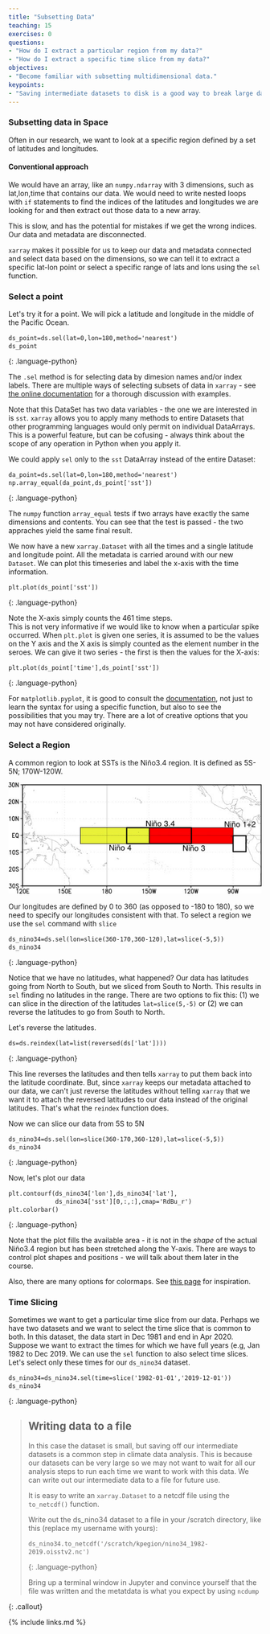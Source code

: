 ```yaml
---
title: "Subsetting Data"
teaching: 15
exercises: 0
questions:
- "How do I extract a particular region from my data?"
- "How do I extract a specific time slice from my data?"
objectives:
- "Become familiar with subsetting multidimensional data."
keypoints:
- "Saving intermediate datasets to disk is a good way to break large data analysis tasks into manageable, repeatable steps."
---
```


### Subsetting data in Space

Often in our research, we want to look at a specific region defined by a set of latitudes and longitudes. 

#### Conventional approach
We would have an array, like an `numpy.ndarray` with 3 dimensions, such as lat,lon,time that contains our data. We would need to write nested loops with `if` statements to find the indices of the latitudes and longitudes we are looking for and then extract out those data to a new array. 

This is slow, and has the potential for mistakes if we get the wrong indices. Our data and metadata are disconnected. 

`xarray` makes it possible for us to keep our data and metadata connected and select data based on the dimensions, so we can tell it to extract a specific lat-lon point or select a specific range of lats and lons using the `sel` function.

### Select a point

Let's try it for a point.  We will pick a latitude and longitude in the middle of the Pacific Ocean. 

~~~
ds_point=ds.sel(lat=0,lon=180,method='nearest')
ds_point
~~~
{: .language-python}

The `.sel` method is for selecting data by dimesion names and/or index labels. There are multiple ways of selecting subsets of data in `xarray` - see <a href="http://xarray.pydata.org/en/stable/user-guide/indexing.html">the online documentation</a> for a thorough discussion with examples.

Note that this DataSet has two data variables - the one we are interested in is `sst`. 
`xarray` allows you to apply many methods to entire Datasets that other programming languages would only permit on individual DataArrays.
This is a powerful feature, but can be cofusing - always think about the scope of any operation in Python when you apply it.

We could apply `sel` only to the `sst` DataArray instead of the entire Dataset:

~~~
da_point=ds.sel(lat=0,lon=180,method='nearest')
np.array_equal(da_point,ds_point['sst'])
~~~
{: .language-python}

The `numpy` function `array_equal` tests if two arrays have exactly the same dimensions and contents. 
You can see that the test is passed - the two appraches yield the same final result.

We now have a new `xarray.Dataset` with all the times and a single latitude and longitude point. All the metadata is carried around with our new `Dataset`.  We can plot this timeseries and label the x-axis with the time information.


~~~
plt.plot(ds_point['sst'])
~~~
{: .language-python}

Note the X-axis simply counts the 461 time steps.  
This is not very informative if we would like to know when a particular spike occurred. 
When `plt.plot` is given one series, it is assumed to be the values on the Y axis and the X axis is simply counted as the element number in the seroes.
We can give it two series - the first is then the values for the X-axis:

~~~
plt.plot(ds_point['time'],ds_point['sst'])
~~~
{: .language-python}

For `matplotlib.pyplot`, it is good to consult the [documentation](https://matplotlib.org/stable/api/_as_gen/matplotlib.pyplot.html), 
not just to learn the syntax for using a specific function, but also to see the possibilities that you may try.
There are a lot of creative options that you may not have considered originally.


### Select a Region

A common region to look at SSTs is the Niño3.4 region.  It is defined as 5S-5N; 170W-120W.

![Nino Region](../fig/ninoareas_c.jpg)

Our longitudes are defined by 0 to 360 (as opposed to -180 to 180), so we need to specify our longitudes consistent with that.  To select a region we use the `sel` command with `slice`

~~~
ds_nino34=ds.sel(lon=slice(360-170,360-120),lat=slice(-5,5))
ds_nino34
~~~
{: .language-python}

Notice that we have no latitudes, what happened?
Our data has latitudes going from North to South, but we sliced from South to North.  This results in `sel` finding no latitudes in the range.  There are two options to fix this: (1) we can slice in the direction of the latitudes `lat=slice(5,-5)` or (2) we can reverse the latitudes to go from South to North.  

Let's reverse the latitudes.

~~~
ds=ds.reindex(lat=list(reversed(ds['lat'])))
~~~
{: .language-python}

This line reverses the latitudes and then tells `xarray` to put them back into the latitude coordinate.  But, since `xarray` keeps our metadata attached to our data, we can't just reverse the latitudes without telling `xarray` that we want it to attach the reversed latitudes to our data instead of the original latitudes. That's what the `reindex` function does. 

Now we can slice our data from 5S to 5N
~~~
ds_nino34=ds.sel(lon=slice(360-170,360-120),lat=slice(-5,5))
ds_nino34
~~~
{: .language-python}

Now, let's plot our data

~~~
plt.contourf(ds_nino34['lon'],ds_nino34['lat'],
             ds_nino34['sst'][0,:,:],cmap='RdBu_r')
plt.colorbar()
~~~
{: .language-python}

Note that the plot fills the available area - it is not in the _shape_ of the actual Niño3.4 region but has been stretched along the Y-axis. There are ways to control plot shapes and positions - we will talk about them later in the course.

Also, there are many options for colormaps.
See [this page](https://matplotlib.org/stable/tutorials/colors/colormaps.html) for inspiration.


### Time Slicing

Sometimes we want to get a particular time slice from our data.  Perhaps we have two datasets and we want to select the time slice that is common to both.  In this dataset, the data start in Dec 1981 and end in Apr 2020.  Suppose we want to extract the times for which we have full years (e.g, Jan 1982 to Dec 2019.  We can use the `sel` function to also select time slices. Let's select only these times for our `ds_nino34` dataset.

~~~
ds_nino34=ds_nino34.sel(time=slice('1982-01-01','2019-12-01'))
ds_nino34
~~~
{: .language-python}

> ## Writing data to a file
>
> In this case the dataset is small, but saving off our intermediate datasets is a common step
> in climate data analysis.  This is because our datasets can be very large so we may not
> want to wait for all our analysis steps to run each time we want to work with this data.
> We can write out our intermediate data to a file for future use.
>
> It is easy to write an `xarray.Dataset` to a netcdf file using the `to_netcdf()` function.
>
> Write out the ds_nino34 dataset to a file in your /scratch directory, like this (replace my username with yours):
> ~~~
> ds_nino34.to_netcdf('/scratch/kpegion/nino34_1982-2019.oisstv2.nc')
> ~~~ 
> {: .language-python}
>
> Bring up a terminal window in Jupyter and convince yourself that the file was written and the metatdata 
> is what you expect by using `ncdump`
>
{: .callout}


{% include links.md %}

